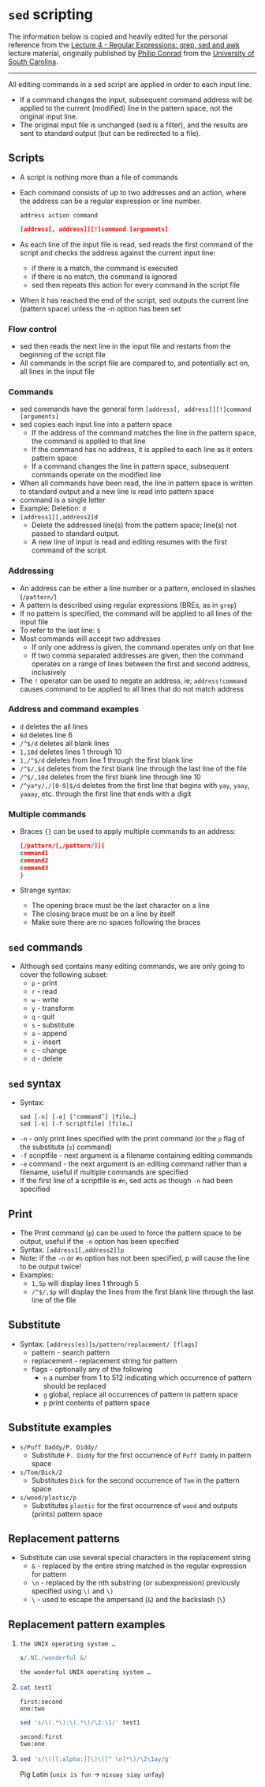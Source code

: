 # `sed` scripting

The information below is copied and heavily edited for the personal reference from the [Lecture 4 - Regular Expressions: grep, sed and awk](https://cse.sc.edu/~conradp/csce215/lect4.pdf) lecture material, originally published by [Philip Conrad](https://cse.sc.edu/~conradp/) from the [University of South Carolina](https://sc.edu).

---

All editing commands in a sed script are applied in order to each input line.

- If a command changes the input, subsequent command address will be applied to the current (modified) line in the pattern space, not the original input line.
- The original input file is unchanged (sed is a filter), and the results are sent to standard output (but can be redirected to a file).

## Scripts

- A script is nothing more than a file of commands

- Each command consists of up to two addresses and an action, where the address can be a regular expression or line number.

    ```
    address action command
    ```

    ```sed
    [address[, address]][!]command [arguments]
    ```

- As each line of the input file is read, sed reads the first command of the script and checks the address against the current input line:

    - if there is a match, the command is executed
    - if there is no match, the command is ignored
    - sed then repeats this action for every command in the script file

- When it has reached the end of the script, sed outputs the current line (pattern space) unless the -n option has been set

### Flow control

- sed then reads the next line in the input file and restarts from the beginning of the script file
- All commands in the script file are compared to, and potentially act on, all lines in the input file

### Commands

- sed commands have the general form `[address[, address]][!]command [arguments]`
- sed copies each input line into a pattern space
    - If the address of the command matches the line in the pattern space, the command is applied to that line
    - If the command has no address, it is applied to each line as it enters pattern space
    - If a command changes the line in pattern space, subsequent commands operate on the modified line
- When all commands have been read, the line in pattern space is written to standard output and a new line is read into pattern space
- command is a single letter
- Example: Deletion: `d`
- `[address1][,address2]d`
    - Delete the addressed line(s) from the pattern space; line(s) not passed to standard output.
    - A new line of input is read and editing resumes with the first command of the script.

### Addressing

- An address can be either a line number or a pattern, enclosed in slashes (`/pattern/`)
- A pattern is described using regular expressions (BREs, as in `grep`)
- If no pattern is specified, the command will be applied to all lines of the input file
- To refer to the last line: `$`
- Most commands will accept two addresses
    - If only one address is given, the command operates only on that line
    - If two comma separated addresses are given, then the command operates on a range of lines between the first and second address, inclusively
- The `!` operator can be used to negate an address, ie; `address!command` causes command to be applied to all lines that do not match address

### Address and command examples

- `d` deletes the all lines
- `6d` deletes line 6
- `/^$/d` deletes all blank lines
- `1,10d` deletes lines 1 through 10
- `1,/^$/d` deletes from line 1 through the first blank line
- `/^$/,$d` deletes from the first blank line through
  the last line of the file
- `/^$/,10d` deletes from the first blank line through line 10
- `/^ya*y/,/[0-9]$/d` deletes from the first line that begins with `yay`, `yaay`, `yaaay`, etc. through the first line that ends with a digit

### Multiple commands

- Braces `{}` can be used to apply multiple commands to an address:

    ```sed
    [/pattern/[,/pattern/]]{
    command1
    command2
    command3
    }
    ```

- Strange syntax:
    - The opening brace must be the last character on a line
    - The closing brace must be on a line by itself
    - Make sure there are no spaces following the braces

## `sed` commands

- Although sed contains many editing commands, we are only going to cover the following subset:
    - `p` - print
    - `r` - read
    - `w` - write
    - `y` - transform
    - `q` - quit
    - `s` - substitute
    - `a` - append
    - `i` - insert
    - `c` - change
    - `d` - delete

## `sed` syntax

- Syntax:
    ```
    sed [-n] [-e] [‘command’] [file…]
    sed [-n] [-f scriptfile] [file…]
    ```
- `-n` - only print lines specified with the print command (or the `p` flag of the substitute (`s`) command)
- `-f` scriptfile - next argument is a filename containing editing commands
- `-e` command - the next argument is an editing command rather than a filename, useful if multiple commands are
  specified
- If the first line of a scriptfile is `#n`, sed acts as though `-n` had been specified

## Print

- The Print command (`p`) can be used to force the pattern space to be output, useful if the `-n` option has been specified
- Syntax: `[address1[,address2]]p`
- Note: if the `-n` or `#n` option has not been specified, p will cause the line to be output twice!
- Examples:
    - `1,5p` will display lines 1 through 5
    - `/^$/,$p` will display the lines from the first blank line through the last line of the file

## Substitute

- Syntax: `[address(es)]s/pattern/replacement/ [flags]`
    - pattern - search pattern
    - replacement - replacement string for pattern
    - flags - optionally any of the following
        - `n` a number from 1 to 512 indicating which occurrence of pattern should be replaced
        - `g` global, replace all occurrences of pattern in pattern space
        - `p` print contents of pattern space

## Substitute examples

- `s/Puff Daddy/P. Diddy/`
    - Substitute `P. Diddy` for the first occurrence of `Puff Daddy` in pattern space
- `s/Tom/Dick/2`
    - Substitutes `Dick` for the second occurrence of `Tom` in the pattern space
- `s/wood/plastic/p`
    - Substitutes `plastic` for the first occurrence of `wood` and outputs (prints) pattern space

## Replacement patterns

- Substitute can use several special characters in the replacement string
    - `&` - replaced by the entire string matched in the regular expression for pattern
    - `\n` - replaced by the nth substring (or subexpression) previously specified using `\(` and `\)`
    - `\` - used to escape the ampersand (`&`) and the backslash (`\`)

## Replacement pattern examples

1. ```
   the UNIX operating system …
   ```

   ```sed
   s/.NI./wonderful &/
   ```

   ```
   the wonderful UNIX operating system …
   ```

1. ```sh
   cat test1
   ```

    ```
    first:second
    one:two
    ```

    ```sh
    sed 's/\(.*\):\(.*\)/\2:\1/' test1
    ```

    ```
    second:first
    two:one
    ```

1. ```sh
   sed 's/\([[:alpha:]]\)\([^ \n]*\)/\2\1ay/g'
   ```

    Pig Latin (`unix is fun` -> `nixuay siay unfay`)
